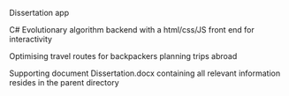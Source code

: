 Dissertation app

C# Evolutionary algorithm backend with a html/css/JS front end for interactivity

Optimising travel routes for backpackers planning trips abroad

Supporting document Dissertation.docx containing all relevant information resides in the parent directory
